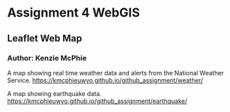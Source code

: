 # Assignment 4 WebGIS 
## Leaflet Web Map 
### Author: Kenzie McPhie 

A map showing real time weather data and alerts from the National Weather Service.
<https://kmcphieuwyo.github.io/github_assignment/weather/>

A map showing earthquake data.
<https://kmcphieuwyo.github.io/github_assignment/earthquake/>